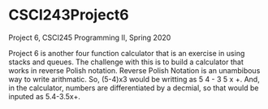 # CSCI243Project6

Project 6, CSCI245 Programming II, Spring 2020

Project 6 is another four function calculator that is an exercise in using stacks 
and queues. The challenge with this is to build a calculator that works in reverse 
Polish notation. Reverse Polish Notation is an unambibous way to write arithmatic. So,
(5-4)x3 would be writting as 5 4 - 3 5 x +. And, in the calculator, numbers are differentiated
by a decmial, so that would be inputed as 5.4-3.5x+.

